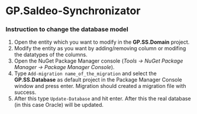 # GP.Saldeo-Synchronizator

### Instruction to change the database model
1. Open the entity which you want to modify in the **GP.SS.Domain** project.
2. Modify the entity as you want by adding/removing column or modifing the datatypes of the columns.
3. Open the NuGet Package Manager console (*Tools -> NuGet Package Manager -> Package Manager Console*).
4. Type `Add-migration name_of_the_migration` and select the **GP.SS.Database** as default project in the Package Manager Console window and press enter. Migration should created a migration file with success.
5. After this type `Update-Database` and hit enter. After this the real database (in this case Oracle) will be updated.
